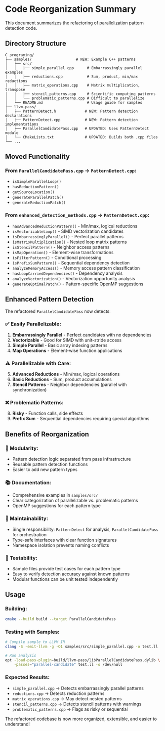 # Code Reorganization Summary

This document summarizes the refactoring of parallelization pattern detection code.

## Directory Structure

```
C programing/
├── samples/                    # NEW: Example C++ patterns
│   ├── src/
│   │   ├── simple_parallel.cpp      # Embarrassingly parallel examples  
│   │   ├── reductions.cpp           # Sum, product, min/max reductions
│   │   ├── matrix_operations.cpp    # Matrix multiplication, transpose
│   │   ├── stencil_patterns.cpp     # Scientific computing patterns
│   │   └── problematic_patterns.cpp # Difficult to parallelize
│   └── README.md                    # Usage guide for samples
├── llvm-pass/
│   ├── PatternDetect.h             # NEW: Pattern detection declarations
│   ├── PatternDetect.cpp           # NEW: Pattern detection implementations  
│   ├── ParallelCandidatePass.cpp   # UPDATED: Uses PatternDetect module
│   └── CMakeLists.txt              # UPDATED: Builds both .cpp files
└── ...
```

## Moved Functionality

### From `ParallelCandidatePass.cpp` → `PatternDetect.cpp`:
- `isSimpleParallelLoop()`
- `hasReductionPattern()`  
- `getSourceLocation()`
- `generateParallelPatch()`
- `generateReductionPatch()`

### From `enhanced_detection_methods.cpp` → `PatternDetect.cpp`:
- `hasAdvancedReductionPattern()` - Min/max, logical reductions
- `isVectorizableLoop()` - SIMD vectorization candidates
- `isEmbarrassinglyParallel()` - Perfect parallel patterns
- `isMatrixMultiplication()` - Nested loop matrix patterns
- `isStencilPattern()` - Neighbor access patterns
- `isMapOperation()` - Element-wise transformations
- `isFilterPattern()` - Conditional processing
- `isPrefixSumPattern()` - Sequential dependency detection
- `analyzeMemoryAccess()` - Memory access pattern classification
- `hasLoopCarriedDependencies()` - Dependency analysis
- `analyzeVectorization()` - Vectorization opportunity analysis
- `generateOptimalPatch()` - Pattern-specific OpenMP suggestions

## Enhanced Pattern Detection

The refactored `ParallelCandidatePass` now detects:

### ✅ **Easily Parallelizable:**
1. **Embarrassingly Parallel** - Perfect candidates with no dependencies
2. **Vectorizable** - Good for SIMD with unit-stride access
3. **Simple Parallel** - Basic array indexing patterns
4. **Map Operations** - Element-wise function applications

### ⚠️ **Parallelizable with Care:**
5. **Advanced Reductions** - Min/max, logical operations
6. **Basic Reductions** - Sum, product accumulations  
7. **Stencil Patterns** - Neighbor dependencies (parallel with synchronization)

### ❌ **Problematic Patterns:**
8. **Risky** - Function calls, side effects
9. **Prefix Sum** - Sequential dependencies requiring special algorithms

## Benefits of Reorganization

### 🎯 **Modularity:**
- Pattern detection logic separated from pass infrastructure
- Reusable pattern detection functions
- Easier to add new pattern types

### 📚 **Documentation:**
- Comprehensive examples in `samples/src/`  
- Clear categorization of parallelizable vs. problematic patterns
- OpenMP suggestions for each pattern type

### 🔧 **Maintainability:**
- Single responsibility: `PatternDetect` for analysis, `ParallelCandidatePass` for orchestration
- Type-safe interfaces with clear function signatures
- Namespace isolation prevents naming conflicts

### 🧪 **Testability:**
- Sample files provide test cases for each pattern type
- Easy to verify detection accuracy against known patterns
- Modular functions can be unit tested independently

## Usage

### Building:
```bash
cmake --build build --target ParallelCandidatePass
```

### Testing with Samples:
```bash
# Compile sample to LLVM IR
clang -S -emit-llvm -g -O1 samples/src/simple_parallel.cpp -o test.ll

# Run analysis
opt -load-pass-plugin=build/llvm-pass/libParallelCandidatePass.dylib \
    -passes="parallel-candidate" test.ll -o /dev/null
```

### Expected Results:
- `simple_parallel.cpp` → Detects embarrassingly parallel patterns
- `reductions.cpp` → Detects reduction patterns  
- `matrix_operations.cpp` → May detect nested patterns
- `stencil_patterns.cpp` → Detects stencil patterns with warnings
- `problematic_patterns.cpp` → Flags as risky or sequential

The refactored codebase is now more organized, extensible, and easier to understand!